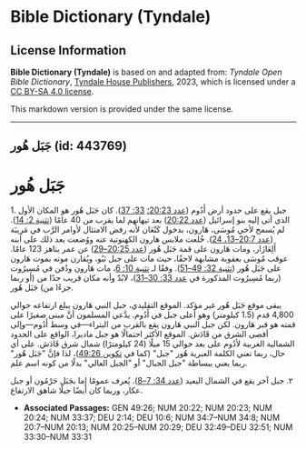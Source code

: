# Bible Dictionary (Tyndale)

## License Information

**Bible Dictionary (Tyndale)** is based on and adapted from: _Tyndale Open Bible Dictionary_, [Tyndale House Publishers](https://tyndaleopenresources.com/), 2023, which is licensed under a [CC BY-SA 4.0 license](https://creativecommons.org/licenses/by-sa/4.0/legalcode.en).

This markdown version is provided under the same license.



--------------------------------

## جَبَل هُور (id: 443769)

جَبَل هُور
==========

1\. جبل يقع على حدود أرض أَدُوم ([عدد 20:23؛](https://ref.ly/Num20:23) [33: 37](https://ref.ly/Num33:37)). كان جَبَل هُور هو المكان الأول الذي أتى إليه بنو إسرائيل ([عدد 20:22](https://ref.ly/Num20:22)) بعد تيهانهم لما يقرب من 40 عامًا ([تثنية 2: 14](https://ref.ly/Deut2:14)). لم يُسمح لأخي مُوسَى، هَارون، بدخول كَنْعَان لأنه رفض الامتثال لأوامر الرَّب في مَرِيبَة ([عدد 20:7–13، 24](https://ref.ly/Num20:7-Num20:13,Num20:24)). خُلعت ملابس هارون الكهنوتية عنه ووُضعت بعد ذلك على ابنه أَلِعَازَار، ومات هَارون على قمة جَبَل هُور ([عدد 20:25–29](https://ref.ly/Num20:25-Num20:29)) عن عمر يناهز 123 عامًا. عوقب مُوسَى بعقوبة مشابهة لاحقًا، حيث مات على جبل نَبُو، ويُقارن موته بموت هَارون على جَبَل هُور ([تثنية 32: 49–51](https://ref.ly/Deut32:49-Deut32:51)). وفقًا لـ [تثنية 10: 6](https://ref.ly/Deut10:6)، مات هَارون ودُفن في مُسِيرُوت (ربما مُسِيرُوت المذكورة في [عدد 33: 30–31](https://ref.ly/Num33:30-Num33:31))، لابُدّ وأنه مكان قريب جدًا من (أو ربما جزءًا من) جَبَل هُور.

يبقى موقع جَبَل هُور غير مؤكد. الموقع التقليدي، جبل النبي هَارون يبلغ ارتفاعه حوالي 4,800 قدم (1\.5 كيلومتر) وهو أعلى جبل في أَدُوم. يدَّعي المسلمون أنَّ مبنى صغيرًا على قمته هو قبر هَارون. لكن جبل النبي هَارون يقع بالقرب من البتراء—في وسط أَدُوم—وإلى أقصى الشرق من قَادَش. الموقع الأكثر احتمالًا هو جبل ماديرا، الواقع على الحدود الشمالية الغربية لأدُوم على بعد حوالي 15 ميلًا (24 كيلومترًا) شمال شرق قَادَش. على أي حال، ربما تعني الكلمة العبرية هُور "جبل" (كما في [تكوين 49:26](https://ref.ly/Gen49:26))، لذا فإنَّ "جَبَل هُور" ربما يعني ببساطة "جبل الجبال" أو "الجبل العالي" بدلًا من كونه اسم علم.

٢. جبل آخر يقع في الشمال البعيد ([عدد 34: 7–8](https://ref.ly/Num34:7-Num34:8)). يُعرف عمومًا إما بجَبَل حَرْمُون أو جبل عكار، وربما كان أيضًا جبلًا شاهق الارتفاع.

* **Associated Passages:** GEN 49:26; NUM 20:22; NUM 20:23; NUM 20:24; NUM 33:37; DEU 2:14; DEU 10:6; NUM 34:7–NUM 34:8; NUM 20:7–NUM 20:13; NUM 20:25–NUM 20:29; DEU 32:49–DEU 32:51; NUM 33:30–NUM 33:31

